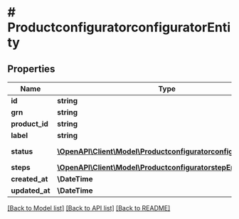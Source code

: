 # # ProductconfiguratorconfiguratorEntity


## Properties 


Name | Type | Description | Notes
------------ | ------------- | ------------- | -------------
**id**| **string** |   | [optional]
**grn**| **string** |   | [optional]
**product_id**| **string** |   | [optional]
**label**| **string** |   | [optional]
**status**| [**\OpenAPI\Client\Model\ProductconfiguratorconfiguratorStatus**](ProductconfiguratorconfiguratorStatus.md) |  for more information please, see Model/ProductconfiguratorconfiguratorStatus.php  | [optional]
**steps**| [**\OpenAPI\Client\Model\ProductconfiguratorstepEntity[]**](ProductconfiguratorstepEntity.md) |   | [optional]
**created_at**| **\DateTime** |   | [optional]
**updated_at**| **\DateTime** |   | [optional]


[[Back to Model list]](../../README.md#models) [[Back to API list]](../../README.md#endpoints) [[Back to README]](../../README.md)

